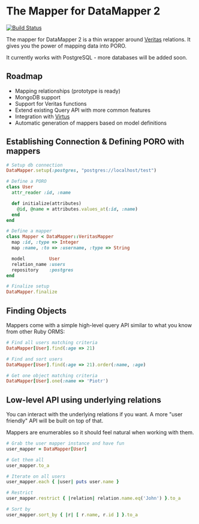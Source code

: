 # The Mapper for DataMapper 2

[![Build Status](https://secure.travis-ci.org/solnic/dm-mapper.png)](http://travis-ci.org/solnic/dm-mapper)

The mapper for DataMapper 2 is a thin wrapper around [Veritas](https://github.com/dkubb/veritas) 
relations. It gives you the power of mapping data into PORO.

It currently works with PostgreSQL - more databases will be added soon.

## Roadmap

 * Mapping relationships (prototype is ready)
 * MongoDB support
 * Support for Veritas functions
 * Extend existing Query API with more common features
 * Integration with [Virtus](https://github.com/solnic/virtus)
 * Automatic generation of mappers based on model definitions

## Establishing Connection & Defining PORO with mappers

``` ruby
# Setup db connection
DataMapper.setup(:postgres, "postgres://localhost/test")

# Define a PORO
class User
  attr_reader :id, :name

  def initialize(attributes)
    @id, @name = attributes.values_at(:id, :name)
  end
end

# Define a mapper
class Mapper < DataMapper::VeritasMapper
  map :id, :type => Integer
  map :name, :to => :username, :type => String

  model         User
  relation_name :users
  repository    :postgres
end

# Finalize setup
DataMapper.finalize
```

## Finding Objects

Mappers come with a simple high-level query API similar to what you know from other Ruby ORMS:

```ruby
# Find all users matching criteria
DataMapper[User].find(:age => 21)

# Find and sort users
DataMapper[User].find(:age => 21).order(:name, :age)

# Get one object matching criteria
DataMapper[User].one(:name => 'Piotr')
```

## Low-level API using underlying relations

You can interact with the underlying relations if you want. A more "user friendly"
API will be built on top of that.

Mappers are enumerables so it should feel natural when working with them.

```ruby
# Grab the user mapper instance and have fun
user_mapper = DataMapper[User]

# Get them all
user_mapper.to_a

# Iterate on all users
user_mapper.each { |user| puts user.name }

# Restrict
user_mapper.restrict { |relation| relation.name.eq('John') }.to_a

# Sort by
user_mapper.sort_by { |r| [ r.name, r.id ] }.to_a
```
